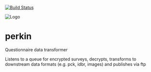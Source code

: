 [![Build Status](https://travis-ci.org/ONSdigital/perkin.svg?branch=master)](https://travis-ci.org/ONSdigital/perkin)

![Logo](http://www.80snostalgia.com/files/fluperkins.jpg)

# perkin
Questionnaire data transformer

Listens to a queue for encrypted surveys, decrypts, transforms to downstream data formats (e.g. pck, idbr, images) and publishes via ftp


